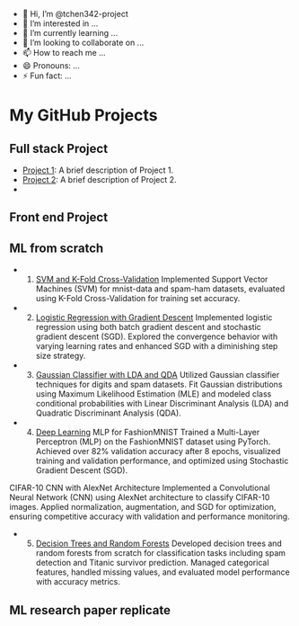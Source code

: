 - 👋 Hi, I’m @tchen342-project
- 👀 I’m interested in ...
- 🌱 I’m currently learning ...
- 💞️ I’m looking to collaborate on ...
- 📫 How to reach me ...
- 😄 Pronouns: ...
- ⚡ Fun fact: ...

<!---
tchen342-project/tchen342-project is a ✨ special ✨ repository because its `README.md` (this file) appears on your GitHub profile.
You can click the Preview link to take a look at your changes.
--->
# My GitHub Projects

## Full stack Project
- [Project 1](https://github.com/username/project1): A brief description of Project 1.
- [Project 2](https://github.com/username/project2): A brief description of Project 2.
- 
## Front end Project

## ML from scratch

- 1. [SVM and K-Fold Cross-Validation](https://github.com/tchen342-project/ml-svm.git)
Implemented Support Vector Machines (SVM) for mnist-data and spam-ham datasets, evaluated using K-Fold Cross-Validation for training set accuracy.

- 2. [Logistic Regression with Gradient Descent](https://github.com/tchen342-project/ml_gradient_descent.git)
Implemented logistic regression using both batch gradient descent and stochastic gradient descent (SGD). Explored the convergence behavior with varying learning rates and enhanced SGD with a diminishing step size strategy.

- 3. [Gaussian Classifier with LDA and QDA](https://github.com/tchen342-project/ml_Gaussian.git)
Utilized Gaussian classifier techniques for digits and spam datasets. Fit Gaussian distributions using Maximum Likelihood Estimation (MLE) and modeled class conditional probabilities with Linear Discriminant Analysis (LDA) and Quadratic Discriminant Analysis (QDA).

- 4. [Deep Learning](https://github.com/tchen342-project/ml_deep_learning.git)
MLP for FashionMNIST
Trained a Multi-Layer Perceptron (MLP) on the FashionMNIST dataset using PyTorch. Achieved over 82% validation accuracy after 8 epochs, visualized training and validation performance, and optimized using Stochastic Gradient Descent (SGD).

CIFAR-10 CNN with AlexNet Architecture
Implemented a Convolutional Neural Network (CNN) using AlexNet architecture to classify CIFAR-10 images. Applied normalization, augmentation, and SGD for optimization, ensuring competitive accuracy with validation and performance monitoring.

- 5. [Decision Trees and Random Forests](https://github.com/tchen342-project/ml_decision_tree.git)
Developed decision trees and random forests from scratch for classification tasks including spam detection and Titanic survivor prediction. Managed categorical features, handled missing values, and evaluated model performance with accuracy metrics.

## ML research paper replicate

